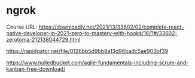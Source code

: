 # ngrok

Course URL: https://downloadly.net/2021/13/33602/02/complete-react-native-developer-in-2021-zero-to-mastery-with-hooks/16/?#/33602-zerotoma-212138044729.html

https://rapidgator.net/file/0126bb5d9bb8a13d96badc5ae903bf39

https://www.nulledbucket.com/agile-fundamentals-including-scrum-and-kanban-free-download/
